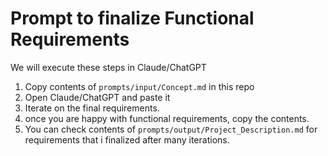 # Prompt to finalize Functional Requirements

We will execute these steps in Claude/ChatGPT

1. Copy contents of `prompts/input/Concept.md` in this repo 
2. Open Claude/ChatGPT and paste it
3. Iterate on the final requirements.
4. once you are happy with functional requirements, copy the contents.
5. You can check contents of `prompts/output/Project_Description.md` for requirements that i finalized after many iterations.

